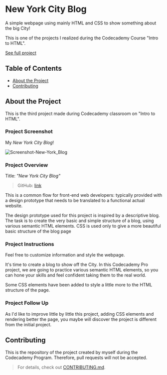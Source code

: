 # New York City Blog

A simple webpage using mainly HTML and CSS to show something about the big City!

This is one of the projects I realized during the Codecademy Course "Intro to HTML".

[See full project](https://albchia.github.io/New-York-City-Blog/)

## Table of Contents

- [About the Project](#About-the-Project)
- [Contributing](#Contributing)

## About the Project

This is the third project made during Codecademy classroom on "Intro to HTML".

### Project Screenshot

My _New York City Blog_!

![Screenshot-New-York_Blog](https://user-images.githubusercontent.com/70691672/102023253-507cbd00-3d8c-11eb-8ffd-a56757f02817.PNG)

### Project Overview

Title: _"New York City Blog"_

> GitHub: [link](https://github.com/albchia/New-York-City-Blog.git)

This is a common flow for front-end web developers: typically provided with a design prototype that needs to be translated to a functional actual website.

The design prototype used for this project is inspired by a descriptive blog. The task is to create the very basic and simple structure of a blog, using various semantic HTML elements. CSS is used only to give a more beautiful basic structure of the blog page

### Project Instructions

Feel free to customize information and style the webpage.

It's time to create a blog to show off the City.
In this Codecademy Pro project, we are going to practice various semantic HTML elements, so you can hone your skills and feel confident taking them to the real world.

Some CSS elements have been added to style a little more to the HTML structure of the page.

### Project Follow Up

As I'd like to improve little by little this project, adding CSS elements and rendering better the page, you maybe will discover the project is different from the initial project. 

## Contributing

This is the repository of the project created by myself during the Codecademy Program.
Therefore, pull requests will not be accepted.

> For details, check out [CONTRIBUTING.md](CONTRIBUTING.md).
